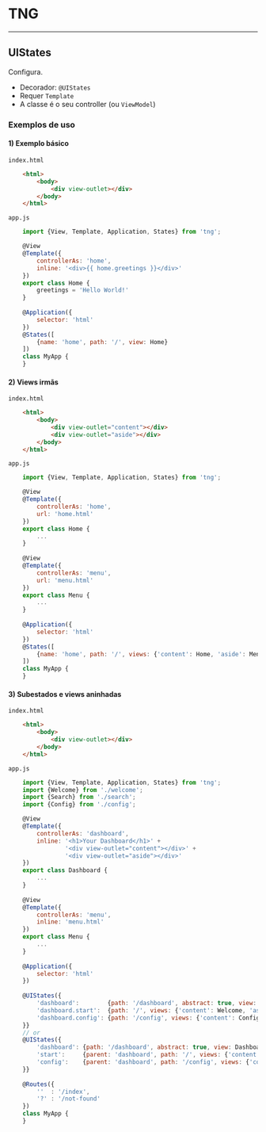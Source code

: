# TNG
___

## UIStates

Configura.

* Decorador: `@UIStates`
* Requer `Template`
* A classe é o seu controller (ou `ViewModel`)

### Exemplos de uso

#### 1) Exemplo básico

`index.html`
```html
	<html>
		<body>
			<div view-outlet></div>
		</body>		
	</html>
```

`app.js`
```js
	import {View, Template, Application, States} from 'tng';

	@View
	@Template({
		controllerAs: 'home',
		inline: '<div>{{ home.greetings }}</div>'
	})
	export class Home {
		greetings = 'Hello World!'
	}
	
	@Application({
		selector: 'html'
	})
	@States([
		{name: 'home', path: '/', view: Home}
	])
	class MyApp {
	}
```


#### 2) Views irmãs

`index.html`
```html
	<html>
		<body>
			<div view-outlet="content"></div>
			<div view-outlet="aside"></div>
		</body>		
	</html>
```

`app.js`
```js
	import {View, Template, Application, States} from 'tng';

	@View
	@Template({
		controllerAs: 'home',
		url: 'home.html'
	})
	export class Home {
		...
	}
	
	@View
	@Template({
		controllerAs: 'menu',
		url: 'menu.html'
	})
	export class Menu {
		...
	}
	
	@Application({
		selector: 'html'
	})
	@States([
		{name: 'home', path: '/', views: {'content': Home, 'aside': Menu}}
	])
	class MyApp {
	}
```


#### 3) Subestados e views aninhadas

`index.html`
```html
	<html>
		<body>
			<div view-outlet></div>
		</body>		
	</html>
```

`app.js`
```js
	import {View, Template, Application, States} from 'tng';
	import {Welcome} from './welcome';
	import {Search} from './search';
	import {Config} from './config';

	@View
	@Template({
		controllerAs: 'dashboard',
		inline: '<h1>Your Dashboard</h1>' +
		        '<div view-outlet="content"></div>' +
		        '<div view-outlet="aside"></div>'
	})
	export class Dashboard {
		...
	}
	
	@View
	@Template({
		controllerAs: 'menu',
		inline: 'menu.html'
	})
	export class Menu {
		...
	}
	
	@Application({
		selector: 'html'
	})
	
	@UIStates({
		'dashboard':        {path: '/dashboard', abstract: true, view: Dashboard}
		'dashboard.start':  {path: '/', views: {'content': Welcome, 'aside': Search}},
		'dashboard.config': {path: '/config', views: {'content': Config}}
	}}
	// or
	@UIStates({
		'dashboard': {path: '/dashboard', abstract: true, view: Dashboard}
		'start':     {parent: 'dashboard', path: '/', views: {'content': Welcome, 'aside': Search}},
		'config':    {parent: 'dashboard', path: '/config', views: {'content': Config}}
	}}
	
	@Routes({
		''  : '/index',
		'?' : '/not-found'
	})
	class MyApp {
	}
```